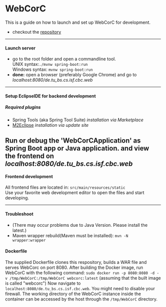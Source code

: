 # WebCorC

This is a guide on how to launch and set up WebCorC for development.
* checkout the [repository](https://svn.isf.cs.tu-bs.de/svn/webcorc)

---
#### Launch server

* go to the root folder and open a commandline tool.  
 UNIX syntax:`./mvnw spring-boot:run`  
  Windows syntax: `mvnw spring-boot:run`
* **done:** open a browser (preferably Google Chrome) and go to *localhost:8080/de.tu_bs.cs.isf.cbc.web*

---
#### Setup EclipseIDE for backend development

##### Required plugins
* Spring Tools (aka Spring Tool Suite) *installation via Marketplace*
* [M2Eclipse](https://www.eclipse.org/m2e/) *installation via update site*

Run or debug the 'WebCorCApplication' as Spring Boot app or Java application.
and view the frontend on *localhost:8080/de.tu_bs.cs.isf.cbc.web*
----

#### Frontend development

All frontend files are located in: `src/main/resources/static`  
Use your favorite web development editor to open the files and start
developing. 

---
#### Troubleshoot

* (There may occur problems due to Java Version. Please install the latest.)
* Maven wrapper rebuild(Maven must be installed): `mvn -N wrapper:wrapper` 

#### Dockerfile

The supplied Dockerfile clones this respository, builds a WAR file and serves WebCorc on port 8080.
After building the Docker image, run WebCorC with the following command:
`sudo docker run -p 8080:8080 -d -v /tmp/WebCorC:/tmp/WebCorC webcorc:latest`
(assuming that the built image is called "webcorc")
Now navigate to `localhost:8080/de.tu_bs.cs.isf.cbc.web`. You might need to disable your firewall.
The working directory of the WebCorC instance inside the container can be accessed by the host through the `/tmp/WebCorC` directory.